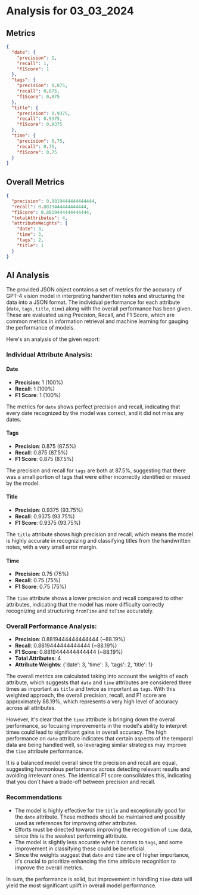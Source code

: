 # Analysis for 03_03_2024

## Metrics

```json
{
  "date": {
    "precision": 1,
    "recall": 1,
    "f1Score": 1
  },
  "tags": {
    "precision": 0.875,
    "recall": 0.875,
    "f1Score": 0.875
  },
  "title": {
    "precision": 0.9375,
    "recall": 0.9375,
    "f1Score": 0.9375
  },
  "time": {
    "precision": 0.75,
    "recall": 0.75,
    "f1Score": 0.75
  }
}
```

## Overall Metrics

```json
{
  "precision": 0.8819444444444444,
  "recall": 0.8819444444444444,
  "f1Score": 0.8819444444444444,
  "totalAttributes": 4,
  "attributeWeights": {
    "date": 3,
    "time": 3,
    "tags": 2,
    "title": 1
  }
}
```

## AI Analysis

The provided JSON object contains a set of metrics for the accuracy of GPT-4 vision model in interpreting handwritten notes and structuring the data into a JSON format. The individual performance for each attribute (`date`, `tags`, `title`, `time`) along with the overall performance has been given. These are evaluated using Precision, Recall, and F1 Score, which are common metrics in information retrieval and machine learning for gauging the performance of models.

Here's an analysis of the given report:

### Individual Attribute Analysis:

#### Date

- **Precision**: 1 (100%)
- **Recall**: 1 (100%)
- **F1 Score**: 1 (100%)

The metrics for `date` shows perfect precision and recall, indicating that every date recognized by the model was correct, and it did not miss any dates.

#### Tags

- **Precision**: 0.875 (87.5%)
- **Recall**: 0.875 (87.5%)
- **F1 Score**: 0.875 (87.5%)

The precision and recall for `tags` are both at 87.5%, suggesting that there was a small portion of tags that were either incorrectly identified or missed by the model.

#### Title

- **Precision**: 0.9375 (93.75%)
- **Recall**: 0.9375 (93.75%)
- **F1 Score**: 0.9375 (93.75%)

The `title` attribute shows high precision and recall, which means the model is highly accurate in recognizing and classifying titles from the handwritten notes, with a very small error margin.

#### Time

- **Precision**: 0.75 (75%)
- **Recall**: 0.75 (75%)
- **F1 Score**: 0.75 (75%)

The `time` attribute shows a lower precision and recall compared to other attributes, indicating that the model has more difficulty correctly recognizing and structuring `fromTime` and `toTime` accurately.


### Overall Performance Analysis:

- **Precision**: 0.8819444444444444 (~88.19%)
- **Recall**: 0.8819444444444444 (~88.19%)
- **F1 Score**: 0.8819444444444444 (~88.19%)
- **Total Attributes**: 4
- **Attribute Weights**: {'date': 3, 'time': 3, 'tags': 2, 'title': 1}

The overall metrics are calculated taking into account the weights of each attribute, which suggests that `date` and `time` attributes are considered three times as important as `title` and twice as important as `tags`. With this weighted approach, the overall precision, recall, and F1 score are approximately 88.19%, which represents a very high level of accuracy across all attributes.

However, it's clear that the `time` attribute is bringing down the overall performance, so focusing improvements in the model's ability to interpret times could lead to significant gains in overall accuracy. The high performance on `date` attribute indicates that certain aspects of the temporal data are being handled well, so leveraging similar strategies may improve the `time` attribute performance. 

It is a balanced model overall since the precision and recall are equal, suggesting harmonious performance across detecting relevant results and avoiding irrelevant ones. The identical F1 score consolidates this, indicating that you don't have a trade-off between precision and recall.

### Recommendations

- The model is highly effective for the `title` and exceptionally good for the `date` attribute. These methods should be maintained and possibly used as references for improving other attributes.
- Efforts must be directed towards improving the recognition of `time` data, since this is the weakest performing attribute.
- The model is slightly less accurate when it comes to `tags`, and some improvement in classifying these could be beneficial.
- Since the weights suggest that `date` and `time` are of higher importance, it's crucial to prioritize enhancing the time attribute recognition to improve the overall metrics.

In sum, the performance is solid, but improvement in handling `time` data will yield the most significant uplift in overall model performance.